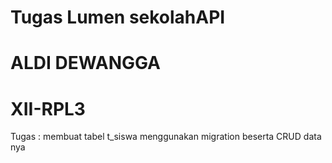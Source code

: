 # Tugas Lumen sekolahAPI
# ALDI DEWANGGA
# XII-RPL3
Tugas : membuat tabel t_siswa menggunakan migration beserta CRUD data nya


